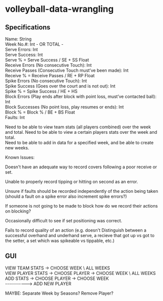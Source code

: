 # volleyball-data-wrangling


## Specifications

Name: String  
Week No.#: Int - OR TOTAL -  
Serve Errors: Int  
Serve Success: Int  
Serve % = Serve Success / SE + SS Float  
Receive Errors (No consecutive Touch): Int  
Receive Passes (Consecutive Touch must’ve been made): Int  
Receive % = Receive Passes / RE + RP Float  
Spike Errors (No consecutive Touch): Int  
Spike Success (Goes over the court and is not out): Int  
Spike % = Spike Success / HE + HS  
Block Errors (Play ends after block with point loss, must’ve contacted ball): Int  
Block Successes (No point loss, play resumes or ends): Int  
Block % = Block % / BE + BS Float  
Faults: Int  


Need to be able to view team stats (all players combined) over the week and total. Need to be able to view a certain players stats over the week and total.  
Need to be able to add in data for a specified week, and be able to create new weeks.  

Known Issues:

Doesn't have an adequate way to record covers following a poor receive or set.

Unable to properly record tipping or hitting on second as an error.

Unsure if faults should be recorded independently of the action being taken (should a fault on a spike error also increment spike errors?)

If someone is not going to be made to block how do we record their actions on blocking?

Occasionally difficult to see if set positioning was correct.

Fails to record quality of an action (e.g. doesn't Distinguish between a successful overhand and underhand serve, a recieve that got up vs got to the setter, a set which was spikeable vs tippable, etc.)





## GUI 


VIEW TEAM STATS -> CHOOSE WEEK \ ALL WEEKS  
VIEW PLAYER STATS -> CHOOSE PLAYER -> CHOOSE WEEK \ ALL WEEKS  
ADD STATS -> CHOOSE PLAYER -> CHOOSE WEEK      
-----------> ADD NEW PLAYER  

MAYBE: Separate Week by Seasons? Remove Player?  
